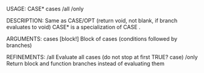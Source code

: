 USAGE:
     CASE* cases /all /only

DESCRIPTION:
     Same as CASE/OPT (return void, not blank, if branch evaluates to void)
     CASE* is a specialization of CASE .

ARGUMENTS:
    cases [block!]
        Block of cases (conditions followed by branches)

REFINEMENTS:
    /all
        Evaluate all cases (do not stop at first TRUE? case)
    /only
        Return block and function branches instead of evaluating them
